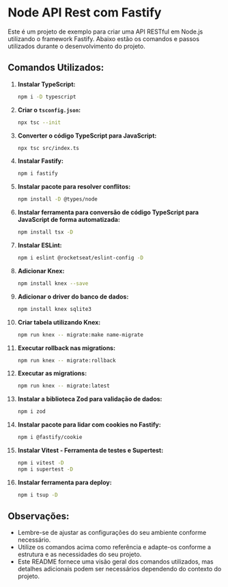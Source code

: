 # Node API Rest com Fastify

Este é um projeto de exemplo para criar uma API RESTful em Node.js utilizando o framework Fastify. Abaixo estão os comandos e passos utilizados durante o desenvolvimento do projeto.

## Comandos Utilizados:

1. **Instalar TypeScript:**
    ```bash
    npm i -D typescript
    ```

2. **Criar o `tsconfig.json`:**
    ```bash
    npx tsc --init
    ```

3. **Converter o código TypeScript para JavaScript:**
    ```bash
    npx tsc src/index.ts
    ```

4. **Instalar Fastify:**
    ```bash
    npm i fastify
    ```

5. **Instalar pacote para resolver conflitos:**
    ```bash
    npm install -D @types/node
    ```

6. **Instalar ferramenta para conversão de código TypeScript para JavaScript de forma automatizada:**
    ```bash
    npm install tsx -D
    ```

7. **Instalar ESLint:**
    ```bash
    npm i eslint @rocketseat/eslint-config -D
    ```

8. **Adicionar Knex:**
    ```bash
    npm install knex --save
    ```

9. **Adicionar o driver do banco de dados:**
    ```bash
    npm install knex sqlite3
    ```

10. **Criar tabela utilizando Knex:**
    ```bash
    npm run knex -- migrate:make name-migrate
    ```

11. **Executar rollback nas migrations:**
    ```bash
    npm run knex -- migrate:rollback
    ```

12. **Executar as migrations:**
    ```bash
    npm run knex -- migrate:latest
    ```

13. **Instalar a biblioteca Zod para validação de dados:**
    ```bash
    npm i zod
    ```

14. **Instalar pacote para lidar com cookies no Fastify:**
    ```bash
    npm i @fastify/cookie
    ```

15. **Instalar Vitest - Ferramenta de testes e Supertest:**
    ```bash
    npm i vitest -D
    npm i supertest -D
    ```

16. **Instalar ferramenta para deploy:**
    ```bash
    npm i tsup -D
    ```

## Observações:

- Lembre-se de ajustar as configurações do seu ambiente conforme necessário.
- Utilize os comandos acima como referência e adapte-os conforme a estrutura e as necessidades do seu projeto.
- Este README fornece uma visão geral dos comandos utilizados, mas detalhes adicionais podem ser necessários dependendo do contexto do projeto.
